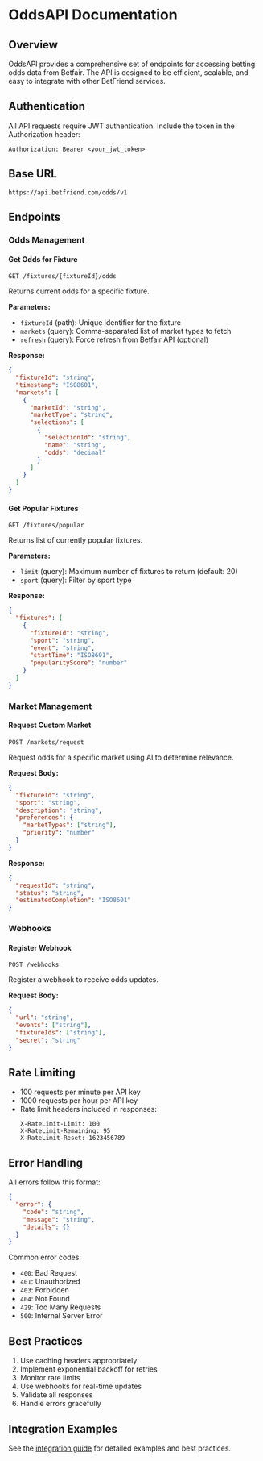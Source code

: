 # OddsAPI Documentation

## Overview
OddsAPI provides a comprehensive set of endpoints for accessing betting odds data from Betfair. The API is designed to be efficient, scalable, and easy to integrate with other BetFriend services.

## Authentication
All API requests require JWT authentication. Include the token in the Authorization header:
```
Authorization: Bearer <your_jwt_token>
```

## Base URL
```
https://api.betfriend.com/odds/v1
```

## Endpoints

### Odds Management

#### Get Odds for Fixture
```http
GET /fixtures/{fixtureId}/odds
```
Returns current odds for a specific fixture.

**Parameters:**
- `fixtureId` (path): Unique identifier for the fixture
- `markets` (query): Comma-separated list of market types to fetch
- `refresh` (query): Force refresh from Betfair API (optional)

**Response:**
```json
{
  "fixtureId": "string",
  "timestamp": "ISO8601",
  "markets": [
    {
      "marketId": "string",
      "marketType": "string",
      "selections": [
        {
          "selectionId": "string",
          "name": "string",
          "odds": "decimal"
        }
      ]
    }
  ]
}
```

#### Get Popular Fixtures
```http
GET /fixtures/popular
```
Returns list of currently popular fixtures.

**Parameters:**
- `limit` (query): Maximum number of fixtures to return (default: 20)
- `sport` (query): Filter by sport type

**Response:**
```json
{
  "fixtures": [
    {
      "fixtureId": "string",
      "sport": "string",
      "event": "string",
      "startTime": "ISO8601",
      "popularityScore": "number"
    }
  ]
}
```

### Market Management

#### Request Custom Market
```http
POST /markets/request
```
Request odds for a specific market using AI to determine relevance.

**Request Body:**
```json
{
  "fixtureId": "string",
  "sport": "string",
  "description": "string",
  "preferences": {
    "marketTypes": ["string"],
    "priority": "number"
  }
}
```

**Response:**
```json
{
  "requestId": "string",
  "status": "string",
  "estimatedCompletion": "ISO8601"
}
```

### Webhooks

#### Register Webhook
```http
POST /webhooks
```
Register a webhook to receive odds updates.

**Request Body:**
```json
{
  "url": "string",
  "events": ["string"],
  "fixtureIds": ["string"],
  "secret": "string"
}
```

## Rate Limiting
- 100 requests per minute per API key
- 1000 requests per hour per API key
- Rate limit headers included in responses:
  ```
  X-RateLimit-Limit: 100
  X-RateLimit-Remaining: 95
  X-RateLimit-Reset: 1623456789
  ```

## Error Handling
All errors follow this format:
```json
{
  "error": {
    "code": "string",
    "message": "string",
    "details": {}
  }
}
```

Common error codes:
- `400`: Bad Request
- `401`: Unauthorized
- `403`: Forbidden
- `404`: Not Found
- `429`: Too Many Requests
- `500`: Internal Server Error

## Best Practices
1. Use caching headers appropriately
2. Implement exponential backoff for retries
3. Monitor rate limits
4. Use webhooks for real-time updates
5. Validate all responses
6. Handle errors gracefully

## Integration Examples
See the [integration guide](integration/INTEGRATION.md) for detailed examples and best practices. 
